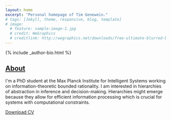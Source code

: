 ```yaml
---
layout: home
excerpt: "Personal homepage of Tim Genewein."
# tags: [Jekyll, theme, responsive, blog, template]
# image:
  # feature: sample-image-1.jpg
  # credit: WeGraphics
  # creditlink: http://wegraphics.net/downloads/free-ultimate-blurred-background-pack/
---
```



<div class="article-author-bottom">
  {% include _author-bio.html %}
</div>

## <a href="{{ site.url}}/about">About</a>


I'm a PhD student at the Max Planck Institute for Intelligent Systems working on information-theoretic bounded rationality. I am interested in hierarchies of abstraction in inference and decision-making. Hierarchies might emerge because they allow for efficient information processing which is crucial for systems with computational constraints.

<a markdown="0" href="{{ site.url }}/files/CV.pdf" class="btn"><i class="fa fa-fw fa-download"></i> Download CV</a>
